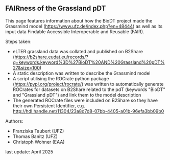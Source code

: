 
## FAIRness of the Grassland pDT

This page features information about how the BioDT project made the Grassmind model (https://www.ufz.de/index.php?en=48444) as well as its input data Findable Accessible Interoperable and Reusable (FAIR).

Steps taken:
* eLTER grassland data was collated and published on B2Share (https://b2share.eudat.eu/records/?q=keywords.keyword%3D%27BioDT%20AND%20Grassland%20pDT%27&size=100)
* A static description was written to describe the Grassmind model
* A script utilising the ROCrate python package (https://pypi.org/project/rocrate/) was written to automatically generate ROCrates for datasets on B2Share related to the pdT (keywords "BioDT" and "Grassland pDT") and link them to the model description
* The generated ROCrate files were included on B2Share so they have their own Persistent Identifier, e.g. http://hdl.handle.net/11304/23a8d7d8-07bb-4405-a01b-96efa3bb09b0

Authors:
* Franziska Taubert (UFZ)
* Thomas Banitz (UFZ)
* Christoph Wohner (EAA)

last update: April 2025
